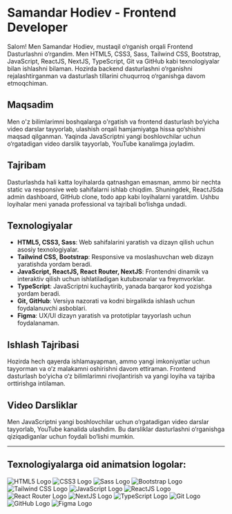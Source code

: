 # Samandar Hodiev - Frontend Developer

Salom! Men Samandar Hodiev, mustaqil o‘rganish orqali Frontend Dasturlashni o‘rgandim. Men HTML5, CSS3, Sass, Tailwind CSS, Bootstrap, JavaScript, ReactJS, NextJS, TypeScript, Git va GitHub kabi texnologiyalar bilan ishlashni bilaman. Hozirda backend dasturlashni o‘rganishni rejalashtirganman va dasturlash tillarini chuqurroq o‘rganishga davom etmoqchiman.

## Maqsadim

Men o'z bilimlarimni boshqalarga o'rgatish va frontend dasturlash bo‘yicha video darslar tayyorlab, ulashish orqali hamjamiyatga hissa qo‘shishni maqsad qilganman. Yaqinda JavaScriptni yangi boshlovchilar uchun o‘rgatadigan video darslik tayyorlab, YouTube kanalimga joyladim.

## Tajribam

Dasturlashda hali katta loyihalarda qatnashgan emasman, ammo bir nechta static va responsive web sahifalarni ishlab chiqdim. Shuningdek, ReactJSda admin dashboard, GitHub clone, todo app kabi loyihalarni yaratdim. Ushbu loyihalar meni yanada professional va tajribali bo‘lishga undadi.

## Texnologiyalar

- **HTML5, CSS3, Sass**: Web sahifalarini yaratish va dizayn qilish uchun asosiy texnologiyalar.
- **Tailwind CSS, Bootstrap**: Responsive va moslashuvchan web dizayn yaratishda yordam beradi.
- **JavaScript, ReactJS, React Router, NextJS**: Frontendni dinamik va interaktiv qilish uchun ishlatiladigan kutubxonalar va freymvorklar.
- **TypeScript**: JavaScriptni kuchaytirib, yanada barqaror kod yozishga yordam beradi.
- **Git, GitHub**: Versiya nazorati va kodni birgalikda ishlash uchun foydalanuvchi asboblari.
- **Figma**: UX/UI dizayn yaratish va prototiplar tayyorlash uchun foydalanaman.

## Ishlash Tajribasi

Hozirda hech qayerda ishlamayapman, ammo yangi imkoniyatlar uchun tayyorman va o‘z malakamni oshirishni davom ettiraman. Frontend dasturlash bo‘yicha o‘z bilimlarimni rivojlantirish va yangi loyiha va tajriba orttirishga intilaman.

## Video Darsliklar

Men JavaScriptni yangi boshlovchilar uchun o‘rgatadigan video darslar tayyorlab, YouTube kanalida ulashdim. Bu darsliklar dasturlashni o‘rganishga qiziqadiganlar uchun foydali bo‘lishi mumkin.

---

## Texnologiyalarga oid animatsion logolar:

![HTML5 Logo](https://cdn.jsdelivr.net/npm/simple-icons@v4/icons/html5.svg)
![CSS3 Logo](https://cdn.jsdelivr.net/npm/simple-icons@v4/icons/css3.svg)
![Sass Logo](https://cdn.jsdelivr.net/npm/simple-icons@v4/icons/sass.svg)
![Bootstrap Logo](https://cdn.jsdelivr.net/npm/simple-icons@v4/icons/bootstrap.svg)
![Tailwind CSS Logo](https://cdn.jsdelivr.net/npm/simple-icons@v4/icons/tailwindcss.svg)
![JavaScript Logo](https://cdn.jsdelivr.net/npm/simple-icons@v4/icons/javascript.svg)
![ReactJS Logo](https://cdn.jsdelivr.net/npm/simple-icons@v4/icons/react.svg)
![React Router Logo](https://cdn.jsdelivr.net/npm/simple-icons@v4/icons/reactrouter.svg)
![NextJS Logo](https://cdn.jsdelivr.net/npm/simple-icons@v4/icons/nextdotjs.svg)
![TypeScript Logo](https://cdn.jsdelivr.net/npm/simple-icons@v4/icons/typescript.svg)
![Git Logo](https://cdn.jsdelivr.net/npm/simple-icons@v4/icons/git.svg)
![GitHub Logo](https://cdn.jsdelivr.net/npm/simple-icons@v4/icons/github.svg)
![Figma Logo](https://cdn.jsdelivr.net/npm/simple-icons@v4/icons/figma.svg)

